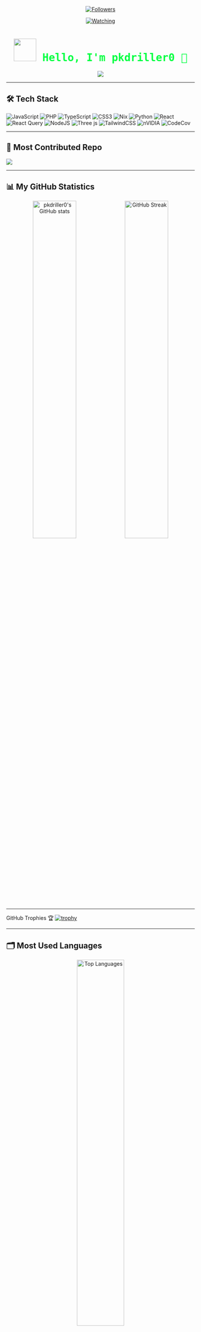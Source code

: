 
<p align="center"><a href="https://github.com/pkdriller01/followers"><img title="Followers" src="https://img.shields.io/github/followers/pkdriller0?color=red&style=flat-square"></a></p>
<p align="center"><a href="https://komarev.com/ghpvc/?username=pkdriller0&color=blue&style=flat-square&label=Profile+Views"><img title="Watching" src="https://komarev.com/ghpvc/?username=pkdriller0&color=green&style=flat-square&label=Profile+View"></a>
</p>


<!-- GitHub Profile README for pkdriller0 -->

<h1 align="center" style="color:#00FF41; font-family: 'Fira Mono', monospace;">
  <img src="https://raw.githubusercontent.com/pkdriller0/pkdriller0/main/assets/matrix-rain.gif" width="60" /> Hello, I'm <span style="color:#00FF41;">pkdriller0</span> 👋
</h1>

<p align="center">
  <img src="https://readme-typing-svg.demolab.com?font=Fira+Mono&size=22&duration=3000&pause=800&color=00FF41&vCenter=true&center=true&width=600&lines=Full-Stack+Developer;Open+Source+Enthusiast;Loves+Building+in+the+Matrix" />
</p>

---

## 🛠️ Tech Stack

![JavaScript](https://img.shields.io/badge/javascript-%23323330.svg?style=flat&logo=javascript&logoColor=%23F7DF1E) ![PHP](https://img.shields.io/badge/php-%23777BB4.svg?style=flat&logo=php&logoColor=white) ![TypeScript](https://img.shields.io/badge/typescript-%23007ACC.svg?style=flat&logo=typescript&logoColor=white) ![CSS3](https://img.shields.io/badge/css3-%231572B6.svg?style=flat&logo=css3&logoColor=white) ![Nix](https://img.shields.io/badge/NIX-5277C3.svg?style=flat&logo=NixOS&logoColor=white) ![Python](https://img.shields.io/badge/python-3670A0?style=flat&logo=python&logoColor=ffdd54) ![React](https://img.shields.io/badge/react-%2320232a.svg?style=flat&logo=react&logoColor=%2361DAFB) ![React Query](https://img.shields.io/badge/-React%20Query-FF4154?style=flat&logo=react%20query&logoColor=white) ![NodeJS](https://img.shields.io/badge/node.js-6DA55F?style=flat&logo=node.js&logoColor=white) ![Three js](https://img.shields.io/badge/threejs-black?style=flat&logo=three.js&logoColor=white) ![TailwindCSS](https://img.shields.io/badge/tailwindcss-%2338B2AC.svg?style=flat&logo=tailwind-css&logoColor=white) ![nVIDIA](https://img.shields.io/badge/nVIDIA-%2376B900.svg?style=flat&logo=nVIDIA&logoColor=white) ![CodeCov](https://img.shields.io/badge/codecov-%23ff0077.svg?style=flat&logo=codecov&logoColor=white)

---

## 🚀 Most Contributed Repo


![](https://github-contributor-stats.vercel.app/api?username=pkdriller0&limit=5&theme=blue-green&combine_all_yearly_contributions=true)



---

## 📊 My GitHub Statistics

<p align="center">
  <img src="https://github-readme-stats.vercel.app/api?username=pkdriller0&show_icons=true&theme=radical&bg_color=000000&title_color=00FF41&icon_color=00FF41&text_color=00FF41&hide_border=true" width="48%" alt="pkdriller0's GitHub stats" />
  <img src="https://github-readme-streak-stats.herokuapp.com/?user=pkdriller0&theme=radical&background=000000&currStreakLabel=00FF41&sideLabels=00FF41&sideNums=00FF41&dates=00FF41&ring=00FF41&fire=00FF41" width="48%" alt="GitHub Streak" />
</p>

---

GitHub Trophies 🏆
[![trophy](https://github-profile-trophy.vercel.app/?username=pkdriller0&theme=radical)](https://github.com/nexustech1911)



---



## 🗂️ Most Used Languages

<p align="center">
  <img src="https://github-readme-stats.vercel.app/api/top-langs/?username=pkdriller0&layout=compact&theme=radical&bg_color=000000&title_color=00FF41&text_color=00FF41&hide_border=true" width="50%" alt="Top Languages" />
</p>

---

### ✍️ Random Dev Quote
![](https://quotes-github-readme.vercel.app/api?type=horizontal&theme=dark)



---

<div align="center">
  <img src="https://raw.githubusercontent.com/pkdriller0/pkdriller0/main/assets/matrix-footer.gif" width="300" />
</div>

---

<details>
  <summary style="color:#00FF41;">📬 Contact & Links</summary>
  
  - 🌐 [Portfolio](https://my-portfolio-sooty-iota-16.vercel.app/)
  - 🐦 [Twitter](https://twitter.com/pkdriller1911)
  - 💼 [LinkedIn](https://linkedin.com/in/yourprofile)
  - 📫 Email: pkdriller520@gmail.com
</details>

<!-- 
  🟩 Matrix theme: All stats have luminous green (#00FF41) and black backgrounds.
  ✨ Replace 'your-most-contributed-repo', social links, and contact with actual values.
  📛 Add matrix-themed GIFs to 'assets' folder or use available ones online.
-->
